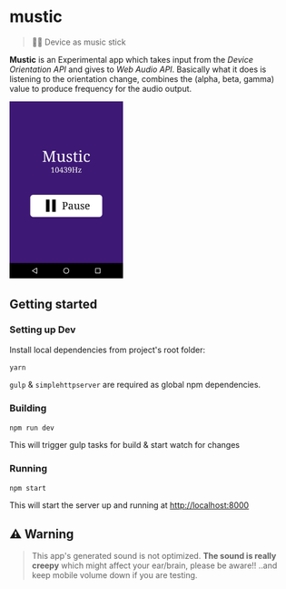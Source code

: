 # mustic
> 📱🎶 Device as music stick

**Mustic** is an Experimental app which takes input from the *Device Orientation API* and gives to *Web Audio API*. Basically what it does is listening to the orientation change, combines the (alpha, beta, gamma) value to produce frequency for the audio output.

<img src="screenshot.jpg" width="200">



## Getting started
### Setting up Dev

Install local dependencies from project's root folder:
```
yarn
```
`gulp` & `simplehttpserver` are required as global npm dependencies.

### Building
```
npm run dev
```
This will trigger gulp tasks for build & start watch for changes

### Running
```
npm start
```
This will start the server up and running at [http://localhost:8000](http://localhost:8000)

## ⚠️ Warning
> This app's generated sound is not optimized. **The sound is really creepy** which might affect your ear/brain, please be aware!! ..and keep mobile volume down if you are testing.
